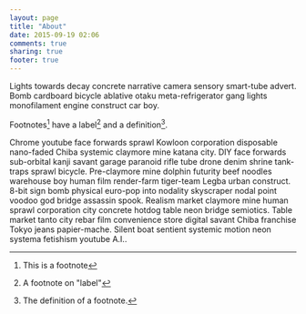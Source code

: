 ```yaml
---
layout: page
title: "About"
date: 2015-09-19 02:06
comments: true
sharing: true
footer: true
---
```


Lights towards decay concrete narrative camera sensory smart-tube advert. Bomb cardboard bicycle ablative otaku meta-refrigerator gang lights monofilament engine construct car boy. 

Footnotes[^1] have a label[^label] and a definition[^!DEF].

[^1]: This is a footnote
[^label]: A footnote on "label"
[^!DEF]: The definition of a footnote.

Chrome youtube face forwards sprawl Kowloon corporation disposable nano-faded Chiba systemic claymore mine katana city. DIY face forwards sub-orbital kanji savant garage paranoid rifle tube drone denim shrine tank-traps sprawl bicycle. Pre-claymore mine dolphin futurity beef noodles warehouse boy human film render-farm tiger-team Legba urban construct. 8-bit sign bomb physical euro-pop into nodality skyscraper nodal point voodoo god bridge assassin spook. Realism market claymore mine human sprawl corporation city concrete hotdog table neon bridge semiotics. Table market tanto city rebar film convenience store digital savant Chiba franchise Tokyo jeans papier-mache. Silent boat sentient systemic motion neon systema fetishism youtube A.I.. 
